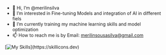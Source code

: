 - 👋 Hi, I’m @merilinsilva
- 👀 I’m interested in Fine-tuning Models and integration of AI in different fiels
- 🌱 I’m currently training my machine learning skills and model optimization
- 📫 How to reach me is by Email: merilinsousasilva@gmail.com

<!---
merilinsilva/merilinsilva is a ✨ special ✨ repository because its `README.md` (this file) appears on your GitHub profile.
You can click the Preview link to take a look at your changes.
--->
[![My Skills](https://skillicons.dev/icons?i=discord,docker,git,github,gitlab,latex,linkedin,perl,py,stackoverflow,sklearn,vscode,lua,r,sql,javascript,css,html,bash,django,fastapi,flask,gmail,heroku,md,matlab,mysql,powershell,sqlite,windows,)](https://skillicons.dev)
